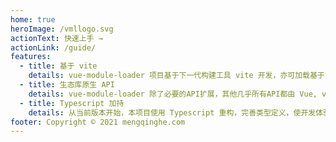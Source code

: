 ```yaml
---
home: true
heroImage: /vmllogo.svg
actionText: 快速上手 →
actionLink: /guide/
features:
  - title: 基于 vite
    details: vue-module-loader 项目基于下一代构建工具 vite 开发，亦可加载基于 vite 打包的 iife 格式库作为模块。
  - title: 生态库原生 API
    details: vue-module-loader 除了必要的API扩展，其他几乎所有API都由 Vue, vue-router, vuex 等官方库提供，学习成本极低。
  - title: Typescript 加持
    details: 从当前版本开始，本项目使用 Typescript 重构，完善类型定义，使开发体验更友好。
footer: Copyright © 2021 mengqinghe.com
---
```

